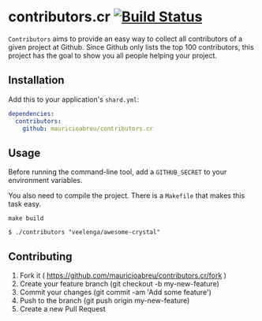 # contributors.cr [![Build Status](https://travis-ci.org/mauricioabreu/contributors.cr.svg?branch=master)](https://travis-ci.org/mauricioabreu/contributors.cr)

`Contributors` aims to provide an easy way to collect all contributors of a given project at Github.
Since Github only lists the top 100 contributors, this project has the goal to show you all people helping your project.

## Installation

Add this to your application's `shard.yml`:

```yaml
dependencies:
  contributors:
    github: mauricioabreu/contributors.cr
```


## Usage

Before running the command-line tool, add a `GITHUB_SECRET` to your environment variables.

You also need to compile the project. There is a `Makefile` that makes this task easy.

```shell
make build
```

```shell
$ ./contributors "veelenga/awesome-crystal"
```

## Contributing

1. Fork it ( https://github.com/mauricioabreu/contributors.cr/fork )
2. Create your feature branch (git checkout -b my-new-feature)
3. Commit your changes (git commit -am 'Add some feature')
4. Push to the branch (git push origin my-new-feature)
5. Create a new Pull Request
